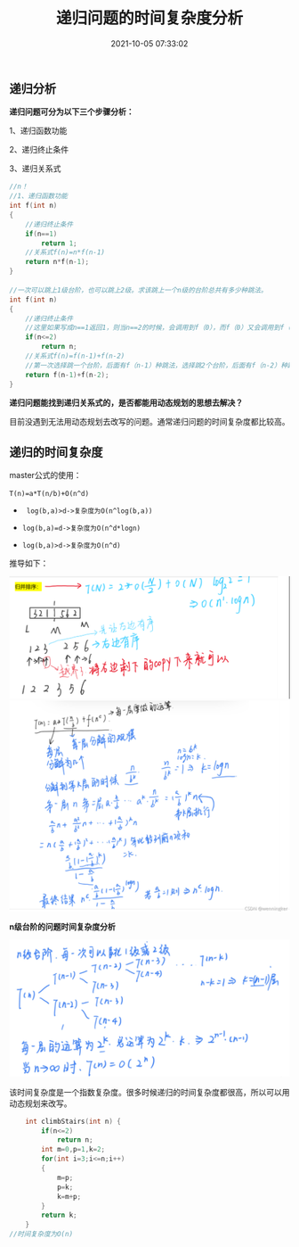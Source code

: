 ﻿---
title: 递归问题的时间复杂度分析
date: 2021-10-05 07:33:02
categories: [Algorithm]
---

## 递归分析

**递归问题可分为以下三个步骤分析：**

1、递归函数功能

2、递归终止条件

3、递归关系式

```cpp
//n！
//1、递归函数功能
int f(int n)
{
	//递归终止条件
    if(n==1)
        return 1;
    //关系式f(n)=n*f(n-1)
    return n*f(n-1);
}

//一次可以跳上1级台阶，也可以跳上2级。求该跳上一个n级的台阶总共有多少种跳法。
int f(int n)
{
	//递归终止条件
    //这里如果写成n==1返回1，则当n==2的时候，会调用到f（0），而f（0）又会调用到f（-1）和f（-2）从而变成死循环
    if(n<=2)
        return n;
    //关系式f(n)=f(n-1)+f(n-2)
    //第一次选择跳一个台阶，后面有f（n-1）种跳法，选择跳2个台阶，后面有f（n-2）种跳法
    return f(n-1)+f(n-2);
}

```

**递归问题能找到递归关系式的，是否都能用动态规划的思想去解决？**

目前没遇到无法用动态规划去改写的问题。通常递归问题的时间复杂度都比较高。

## 递归的时间复杂度

master公式的使用：

`T(n)=a*T(n/b)+O(n^d)`

- ` log(b,a)>d->复杂度为O(n^log(b,a))`

- `log(b,a)=d->复杂度为O(n^d*logn)`
- `log(b,a)>d->复杂度为O(n^d)`

推导如下：

![](../imgs/image-16.png)
![](../imgs/image-17.png)

**n级台阶的问题时间复杂度分析**

![](../imgs/image-18.png)

该时间复杂度是一个指数复杂度。很多时候递归的时间复杂度都很高，所以可以用动态规划来改写。

```cpp
    int climbStairs(int n) {
        if(n<=2)
            return n;
        int m=0,p=1,k=2;
        for(int i=3;i<=n;i++)
        {
            m=p;
            p=k;
            k=m+p;
        }
        return k;
    }
//时间复杂度为O(n)
```

